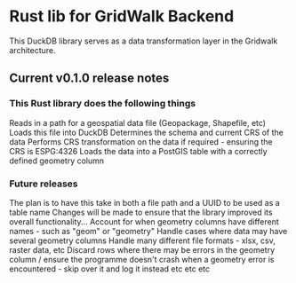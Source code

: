 # Rust lib for GridWalk Backend

This DuckDB library serves as a data transformation layer in the Gridwalk architecture.

## Current v0.1.0 release notes

### This Rust library does the following things

  Reads in a path for a geospatial data file (Geopackage, Shapefile, etc)
  Loads this file into DuckDB
  Determines the schema and current CRS of the data
  Performs CRS transformation on the data if required - ensuring the CRS is ESPG:4326
  Loads the data into a PostGIS table with a correctly defined geometry column

### Future releases

  The plan is to have this take in both a file path and a UUID to be used as a table name
  Changes will be made to ensure that the library improved its overall functionality...
  Account for when geometry columns have different names - such as "geom" or "geometry"
  Handle cases where data may have several geometry columns
  Handle many different file formats - xlsx, csv, raster data, etc
  Discard rows where there may be errors in the geometry column / ensure the programme doesn't crash when a geometry error is encountered - skip over it and log it instead
  etc etc etc
